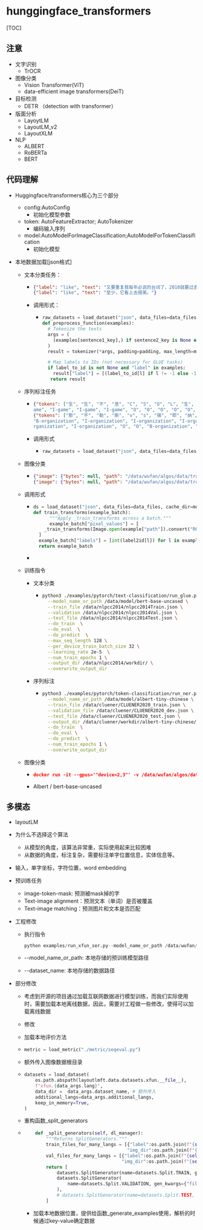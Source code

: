 # hunggingface_transformers

[TOC]

## 注意

* 文字识别
  * TrOCR
* 图像分类
  * Vision Transformer(ViT) 
  * data-efficient image transformers(DeiT)
* 目标检测
  * DETR （detection with transformer）
* 版面分析
  * LayoytLM
  * LayoutLM_v2
  * LayoutXLM
* NLP
  * ALBERT
  * RoBERTa
  * BERT

## 代码理解

* Huggingface/transformers核心为三个部分
  * config:AutoConfig
    * 初始化模型参数
  * token: AutoFeatureExtractor; AutoTokenizer
    * 编码输入序列
  * model:AutoModelForImageClassification;AutoModelForTokenClassification
    * 初始化模型

* 本地数据加载[json格式]

  * 文本分类任务：

    * ```json
      {"label": "like", "text": "又要重复我每年必说的台词了，2010就要过去了，我很怀念它。"}
      {"label": "like", "text": "至少，它看上去很美。"}
      ```

    * 调用形式：

      * ```python
        raw_datasets = load_dataset("json", data_files=data_files, cache_dir=model_args.cache_dir)
        def preprocess_function(examples):
          # Tokenize the texts
          args = (
            (examples[sentence1_key],) if sentence2_key is None else (examples[sentence1_key], examples[sentence2_key])
          )
          result = tokenizer(*args, padding=padding, max_length=max_seq_length, truncation=True)
        
          # Map labels to IDs (not necessary for GLUE tasks)
          if label_to_id is not None and "label" in examples:
            result["label"] = [(label_to_id[l] if l != -1 else -1) for l in examples["label"]]
           return result
        
        ```

  * 序列标注任务

    * ```json
      {"tokens": ["生", "生", "不", "息", "C", "S", "O", "L", "生", "化", "狂", "潮", "让", "你", "填", "弹", "狂", "扫"], "tags": ["O", "O", "O", "O", "B-g
      ame", "I-game", "I-game", "I-game", "O", "O", "O", "O", "O", "O", "O", "O", "O", "O"]}
      {"tokens": ["那", "不", "勒", "斯", "v", "s", "锡", "耶", "纳", "以", "及", "桑", "普", "v", "s", "热", "那", "亚", "之", "上", "呢", "？"], "tags": [
      "B-organization", "I-organization", "I-organization", "I-organization", "O", "O", "B-organization", "I-organization", "I-organization", "O", "O", "B-o
      rganization", "I-organization", "O", "O", "B-organization", "I-organization", "I-organization", "O", "O", "O", "O"]}
      ```

    * 调用形式

      * ```python
        raw_datasets = load_dataset("json", data_files=data_files, cache_dir=model_args.cache_dir)
        ```

  * 图像分类

    * ```json
      {"image": {"bytes": null, "path": "/data/wufan/algos/data/transformers_data/cat_vs_dog/train/cat.8197.jpg"}, "labels": "cat"}
      {"image": {"bytes": null, "path": "/data/wufan/algos/data/transformers_data/cat_vs_dog/train/dog.2484.jpg"}, "labels": "dog"}
      ```

  * 调用形式

    * ```python
      ds = load_dataset("json", data_files=data_files, cache_dir=model_args.cache_dir)
      def train_transforms(example_batch):
        	"""Apply _train_transforms across a batch."""
        	example_batch["pixel_values"] = [
          _train_transforms(Image.open(example["path"]).convert("RGB")) for example in example_batch["image"]
        ]
        example_batch["labels"] = [int(label2id[l]) for l in example_batch["labels"]]
        return example_batch
      ```

    * 

  * 训练指令

    * 文本分类

      * ```bash
        python3 ./examples/pytorch/text-classification/run_glue.py\
          --model_name_or_path /data/model/bert-base-uncased \
          --train_file /data/nlpcc2014/nlpcc2014Train.json \
          --validation /data/nlpcc2014/nlpcc2014Val.json \
          --test_file /data/nlpcc2014/nlpcc2014Test.json \
          --do_train  \
          --do_eval  \
          --do_predict  \
          --max_seq_length 128 \
          --per_device_train_batch_size 32 \
          --learning_rate 2e-5  \
          --num_train_epochs 1 \
          --output_dir /data/nlpcc2014/workdir/ \
          --overwrite_output_dir
        ```

    * 序列标注

      * ```bash
        python3 ./examples/pytorch/token-classification/run_ner.py \
          --model_name_or_path /data/model/albert-tiny-chinese \
          --train_file /data/cluener/CLUENER2020_train.json \
          --validation_file /data/cluener/CLUENER2020_dev.json \
          --test_file /data/cluener/CLUENER2020_test.json \
          --output_dir /data/cluener/workdir/albert-tiny-chinese/ \
          --do_train  \
          --do_eval \
          --do_predict  \
          --num_train_epochs 1 \
          --overwrite_output_dir
        ```

  * 图像分类

    * ```json
      docker run -it --gpus='"device=2,3"' -v /data/wufan/algos/data/transformers_data:/data/wufan/algos/data/transformers_data transformers:v1.0.4 bash -c "python3 examples/pytorch/image-classification/run_image_classification.py --output_dir output_dir --model_name_or_path /data/wufan/algos/data/transformers_data/model/tiny-random-vit --train_file /data/wufan/algos/data/transformers_data/cat_vs_dog_train.json --do_train --do_eval --learning_rate 1e-4 --per_device_train_batch_size 32 --per_device_eval_batch_size 2 --remove_unused_columns False --overwrite_output_dir True --dataloader_num_workers 64 --metric_for_best_model accuracy --max_steps 10000 --train_val_split 0.1 --seed 42"
      
      ```

    * Albert / bert-base-uncased

## 多模态

* layoutLM

* 为什么不选择这个算法

  * 从模型的角度，该算法非常重，实际使用起来比较困难
  * 从数据的角度，标注复杂，需要标注单字位置信息，实体信息等。

* 输入，单字坐标，字符位置，word embedding

* 预训练任务

  * image-token-mask: 预测被mask掉的字
  * Text-image alignment：预测文本（单词）是否被覆盖
  * Text-image matching：预测图片和文本是否匹配

* 工程修改

  * 执行指令

    ```python
    python examples/run_xfun_ser.py--model_name_or_path /data/wufan/algos/data/transformers_data/model/layoutxlm-base --dataset_name /data/wufan/algos/data/transformers_data/XFUN --output_dir /tmp/test-ser --do_train --do_eval --lang zh --max_steps 1000  --fp16 --per_device_train_batch_size 4 --preprocessing_num_workers 32 --overwrite_output_dir
    ```

  * --model_name_or_path: 本地存储的预训练模型路径

  * --dataset_name: 本地存储的数据路径

* 部分修改

  * 考虑到开源的项目通过加载互联网数据进行模型训练，而我们实际使用时，需要加载本地离线数据，因此，需要对工程做一些修改，使得可以加载离线数据

  * 修改

  * 加载本地评价方法

  * ```python
    metric = load_metric("./metric/seqeval.py")
    ```

  * 额外传入图像数据根目录

  * ```python
    datasets = load_dataset(
        os.path.abspath(layoutlmft.data.datasets.xfun.__file__),
        f"xfun.{data_args.lang}",
        data_dir =  data_args.dataset_name, # 额外传入
        additional_langs=data_args.additional_langs,
        keep_in_memory=True,
    )
    ```

  * 重构函数_split_generators

  * ```python
        def _split_generators(self, dl_manager):
            """Returns SplitGenerators."""
            train_files_for_many_langs = [{"label":os.path.join(f"{self.config.data_dir}", f"{self.config.lang}.train.json"),
                                          "img_dir":os.path.join(f"{self.config.data_dir}", f"{self.config.lang}.train")}]
            val_files_for_many_langs = [{"label":os.path.join(f"{self.config.data_dir}", f"{self.config.lang}.val.json"),
                                        "img_dir":os.path.join(f"{self.config.data_dir}", f"{self.config.lang}.val")}]
            return [
                datasets.SplitGenerator(name=datasets.Split.TRAIN, gen_kwargs={"filepaths": train_files_for_many_langs}),
                datasets.SplitGenerator(
                    name=datasets.Split.VALIDATION, gen_kwargs={"filepaths": val_files_for_many_langs}
                ),
                # datasets.SplitGenerator(name=datasets.Split.TEST, gen_kwargs={"filepaths": test_files_for_many_langs}),
            ]
    
    ```

    * 加载本地数据位置，提供给函数_generate_examples使用，解析的时候通过key-value确定数据